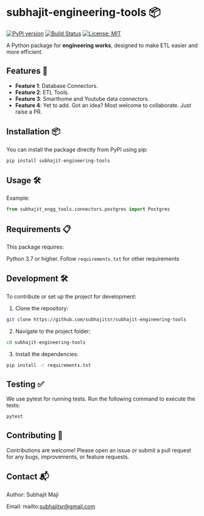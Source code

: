 # subhajit-engineering-tools 📦

[![PyPI version](https://badge.fury.io/py/subhajit-engineering-tools.svg)](https://badge.fury.io/py/subhajit-engineering-tools)
[![Build Status](https://travis-ci.com/subhajitss/subhajit-engineering-tools.svg?branch=main)](https://travis-ci.com/subhajitss/subhajit-engineering-tools)
[![License: MIT](https://img.shields.io/badge/License-MIT-yellow.svg)](https://opensource.org/licenses/MIT)

A Python package for **engineering works**, designed to make ETL easier and more efficient.

## Features 🚀

- **Feature 1**: Database Connectors.
- **Feature 2**: ETL Tools.
- **Feature 3**: Smarthome and Youtube data connectors.
- **Feature 4**: Yet to add. Got an idea? Most welcome to collaborate. Just raise a PR.

## Installation 📦

You can install the package directly from PyPI using pip:

```bash
pip install subhajit-engineering-tools
```

## Usage 🛠️
Example:
```python
from subhajit_engg_tools.connectors.postgres import Postgres
```

## Requirements 📋
This package requires:

Python 3.7 or higher.
Follow `requirements.txt` for other requirements

## Development 🛠️
To contribute or set up the project for development:

1. Clone the repository:
```bash
git clone https://github.com/subhajitsr/subhajit-engineering-tools
```
2. Navigate to the project folder:
```bash
cd subhajit-engineering-tools
```
3. Install the dependencies:
```bash
pip install -r requirements.txt
```

## Testing ✅
We use pytest for running tests. Run the following command to execute the tests:
```bash
pytest
```

## Contributing 🤝
Contributions are welcome! Please open an issue or submit a pull request for any bugs, improvements, or feature requests.

## Contact 📬
Author: Subhajit Maji

Email: mailto:subhajitsr@gmail.com
